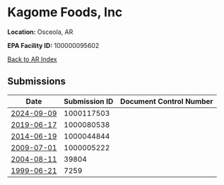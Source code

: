 # Kagome Foods, Inc

**Location:** Osceola, AR

**EPA Facility ID:** 100000095602

[Back to AR Index](../../index.md)

## Submissions

| Date | Submission ID | Document Control Number |
|------|--------------|-------------------------|
| [2024-09-09](submissions/1000117503.md) | 1000117503 |  |
| [2019-06-17](submissions/1000080538.md) | 1000080538 |  |
| [2014-06-19](submissions/1000044844.md) | 1000044844 |  |
| [2009-07-01](submissions/1000005222.md) | 1000005222 |  |
| [2004-08-11](submissions/39804.md) | 39804 |  |
| [1999-06-21](submissions/7259.md) | 7259 |  |
